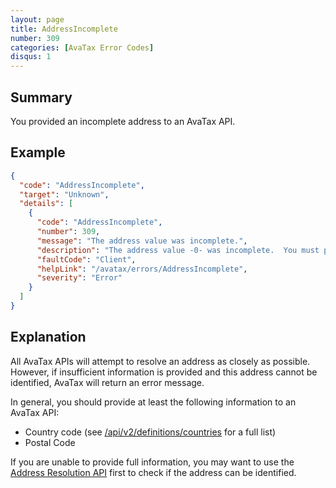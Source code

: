 ```yaml
---
layout: page
title: AddressIncomplete
number: 309
categories: [AvaTax Error Codes]
disqus: 1
---
```


## Summary

You provided an incomplete address to an AvaTax API.

## Example

```json
{
  "code": "AddressIncomplete",
  "target": "Unknown",
  "details": [
    {
      "code": "AddressIncomplete",
      "number": 309,
      "message": "The address value was incomplete.",
      "description": "The address value -0- was incomplete.  You must provide either a valid postal code, line1 + city + region, or latitude + longitude.  For international transactions outside of US/CA, only a country code is required.",
      "faultCode": "Client",
      "helpLink": "/avatax/errors/AddressIncomplete",
      "severity": "Error"
    }
  ]
}
```

## Explanation

All AvaTax APIs will attempt to resolve an address as closely as possible.  However, if insufficient information is provided and this address cannot be identified, AvaTax will return an error message.

In general, you should provide at least the following information to an AvaTax API:

<ul class="normal">
    <li>Country code (see <a href="/api-reference/avatax/rest/v2/methods/Definitions/ListCountries/">/api/v2/definitions/countries</a> for a full list)</li>
    <li>Postal Code</li>
</ul>

If you are unable to provide full information, you may want to use the <a href="/api-reference/avatax/rest/v2/methods/Addresses/ResolveAddress/">Address Resolution API</a> first to check if the address can be identified.
